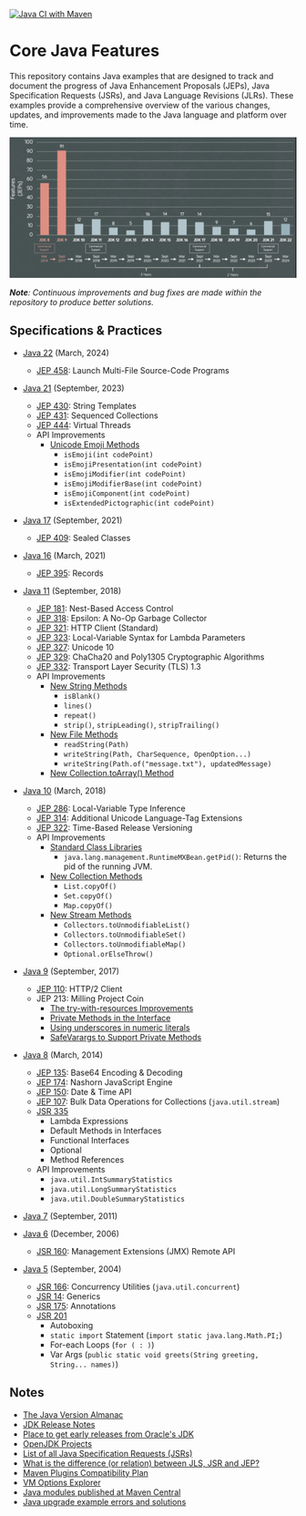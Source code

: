 [![Java CI with Maven](https://github.com/ibrahimatay/Java-Features/actions/workflows/maven.yml/badge.svg)](https://github.com/ibrahimatay/Java-Features/actions/workflows/maven.yml)

# Core Java Features
This repository contains Java examples that are designed to track and document the progress of Java Enhancement Proposals (JEPs), Java Specification Requests (JSRs), and Java Language Revisions (JLRs). These examples provide a comprehensive overview of the various changes, updates, and improvements made to the Java language and platform over time.

![image](/docs/diagrams/jdk22-diagram.PNG)

****Note***: Continuous improvements and bug fixes are made within the repository to produce better solutions.*

## Specifications & Practices

* [Java 22](java-22) (March, 2024)
  * [JEP 458](java-22/src/main/java/com/ibrahimatay/JEP458LaunchMultiFileSourceCode.java): Launch Multi-File Source-Code Programs

* [Java 21](java-21) (September, 2023)
  * [JEP 430](java-21/src/main/java/com/ibrahimatay/JEP430StringTemplates.java): String Templates
  * [JEP 431](java-21/src/main/java/com/ibrahimatay/JEP431SequencedCollections.java): Sequenced Collections
  * [JEP 444](java-21/src/main/java/com/ibrahimatay/JEP444VirtualThreads.java): Virtual Threads
  * API Improvements
    * [Unicode Emoji Methods](java-21/src/main/java/com/ibrahimatay/UnicodeEmojiMethods.java)
      * `isEmoji(int codePoint)`
      * `isEmojiPresentation(int codePoint)`
      * `isEmojiModifier(int codePoint)`
      * `isEmojiModifierBase(int codePoint)`
      * `isEmojiComponent(int codePoint)`
      * `isExtendedPictographic(int codePoint)`

* [Java 17](java-17/) (September, 2021)
  * [JEP 409](java-17/src/main/java/com/ibrahimatay/JEP409SealedClasses.java): Sealed Classes

* [Java 16](java-16/) (March, 2021)
  * [JEP 395](java-16/src/main/java/com/ibrahimatay/JEP395Records.java): Records

* [Java 11](java-11/) (September, 2018)
  * [JEP 181](java-11/src/main/java/com/ibrahimatay/JEP181NestBasedAccessControl.java): Nest-Based Access Control
  * [JEP 318](java-11/src/main/java/com/ibrahimatay/JEP318MemoryPolluter.java): Epsilon: A No-Op Garbage Collector
  * [JEP 321](java-11/src/main/java/com/ibrahimatay/JEP321HTTPClient.java): HTTP Client (Standard)
  * [JEP 323](java-11/src/main/java/com/ibrahimatay/JEP323LocalVariableSyntaxForLambdaParameters.java): Local-Variable Syntax for Lambda Parameters
  * [JEP 327](java-11/src/main/java/com/ibrahimatay/JEP327Unicode10.java): Unicode 10
  * [JEP 329](java-11/src/main/java/com/ibrahimatay/JEP329ChaCha20Poly1305.java): ChaCha20 and Poly1305 Cryptographic Algorithms
  * [JEP 332](java-11/src/main/java/com/ibrahimatay/JEP332TLS13.java): Transport Layer Security (TLS) 1.3
  * API Improvements
    * [New String Methods](java-11/src/main/java/com/ibrahimatay/NewFileMethods.java)
      * `isBlank()`
      * `lines()` 
      * `repeat()` 
      * `strip()`, `stripLeading()`, `stripTrailing()`
    * [New File Methods](java-11/src/main/java/com/ibrahimatay/NewStringMethods.java) 
      * `readString(Path)`
      * `writeString(Path, CharSequence, OpenOption...)`
      * `writeString(Path.of("message.txt"), updatedMessage)`
    * [New Collection.toArray() Method](java-11/src/main/java/com/ibrahimatay/NewCollectionToArrayMethod.java)
 
* [Java 10](java-10/) (March, 2018)
  * [JEP 286](java-10/src/main/java/com/ibrahimatay/JEP286LocalVariableTypeInference.java): Local-Variable Type Inference
  * [JEP 314](java-10/src/main/java/com/ibrahimatay/JEP314AdditionalUnicodeLanguage.java): Additional Unicode Language-Tag Extensions
  * [JEP 322](java-10/src/main/java/com/ibrahimatay/JEP322TimeBasedReleaseVersioning.java): Time-Based Release Versioning
  * API Improvements
    * [Standard Class Libraries](java-10/src/main/java/com/ibrahimatay/NewRuntimePIDMethods.java)
      * `java.lang.management.RuntimeMXBean.getPid()`: Returns the pid of the running JVM.
    * [New Collection Methods](java-10/src/main/java/com/ibrahimatay/NewCollectionMethods.java)
      * `List.copyOf()`
      * `Set.copyOf()` 
      * `Map.copyOf()`
    * [New Stream Methods](java-10/src/main/java/com/ibrahimatay/NewStreamMethods.java)
      * `Collectors.toUnmodifiableList() `
      * `Collectors.toUnmodifiableSet()`
      * `Collectors.toUnmodifiableMap()`
      * `Optional.orElseThrow()`

* [Java 9](java-9/) (September, 2017)
  * [JEP 110](java-9/src/main/java/com/ibrahimatay/JEP110HTTP2Client.java): HTTP/2 Client
  * JEP 213: Milling Project Coin
    * [The try-with-resources Improvements](java-9/src/main/java/com/ibrahimatay/JEP213MillingProjectCoin/TryWithResources.java)
    * [Private Methods in the Interface](java-9/src/main/java/com/ibrahimatay/JEP213MillingProjectCoin/PrivateMethodInInterfaces.java)
    * [Using underscores in numeric literals](java-9/src/main/java/com/ibrahimatay/JEP213MillingProjectCoin/UsingUnderscoresInNumericLiterals.java)
    * [SafeVarargs to Support Private Methods](java-9/src/main/java/com/ibrahimatay/JEP213MillingProjectCoin/SafeVarargsToSupportPrivateMethods.java)

* [Java 8](java-8/) (March, 2014)
  * [JEP 135](java-8/src/main/java/JEP135Base64EncodingDecoding.java): Base64 Encoding & Decoding
  * [JEP 174](java-8/src/main/java/JEP174NashornJavaScriptEngine.java): Nashorn JavaScript Engine
  * [JEP 150](java-8/src/main/java/JEP150DateTimeAPI): Date & Time API
  * [JEP 107](java-8/src/main/java/JEP107BulkDataOperationsForCollections.java): Bulk Data Operations for Collections (`java.util.stream`)
  * [JSR 335](java-8/src/main/java/JSR335)
    * Lambda Expressions
    * Default Methods in Interfaces
    * Functional Interfaces
    * Optional
    * Method References
  * API Improvements
    * `java.util.IntSummaryStatistics`
    * `java.util.LongSummaryStatistics`
    * `java.util.DoubleSummaryStatistics`

* [Java 7](java-7/) (September, 2011)
    
* [Java 6](java-6/) (December, 2006)
  * [JSR 160](java-6/src/main/java/JSR160JMXRemoting): Management Extensions (JMX) Remote API
  
* [Java 5](java-5/) (September, 2004) 
  * [JSR 166](java-5/src/main/java/com/ibrahimatay/JSR166ConcurrencyUtilities.java): Concurrency Utilities (`java.util.concurrent`)
  * [JSR 14](java-5/src/main/java/com/ibrahimatay/JSR14Generics.java): Generics
  * [JSR 175](java-5/src/main/java/com/ibrahimatay/JSR175Annotations.java): Annotations 
  * [JSR 201](java-5/src/main/java/com/ibrahimatay/JSR201)
    * Autoboxing
    * `static import` Statement (`import static java.lang.Math.PI;`)
    * For-each Loops (`for ( : )`)
    * Var Args (`public static void greets(String greeting, String... names)`)

## Notes
- [The Java Version Almanac](https://javaalmanac.io/)
- [JDK Release Notes](https://www.oracle.com/java/technologies/javase/jdk-relnotes-index.html)
- [Place to get early releases from Oracle's JDK](https://jdk.java.net/)
- [OpenJDK Projects](https://openjdk.java.net/projects/)
- [List of all Java Specification Requests (JSRs)](https://jcp.org/en/jsr/all)
- [What is the difference (or relation) between JLS, JSR and JEP?](https://stackoverflow.com/questions/51282326/what-is-the-difference-or-relation-between-jls-jsr-and-jep)
- [Maven Plugins Compatibility Plan](https://maven.apache.org/developers/compatibility-plan.html)
- [VM Options Explorer](https://chriswhocodes.com/)
- [Java modules published at Maven Central](https://github.com/sormuras/modules)
- [Java upgrade example errors and solutions](https://github.com/johanjanssen/JavaUpgrades)
